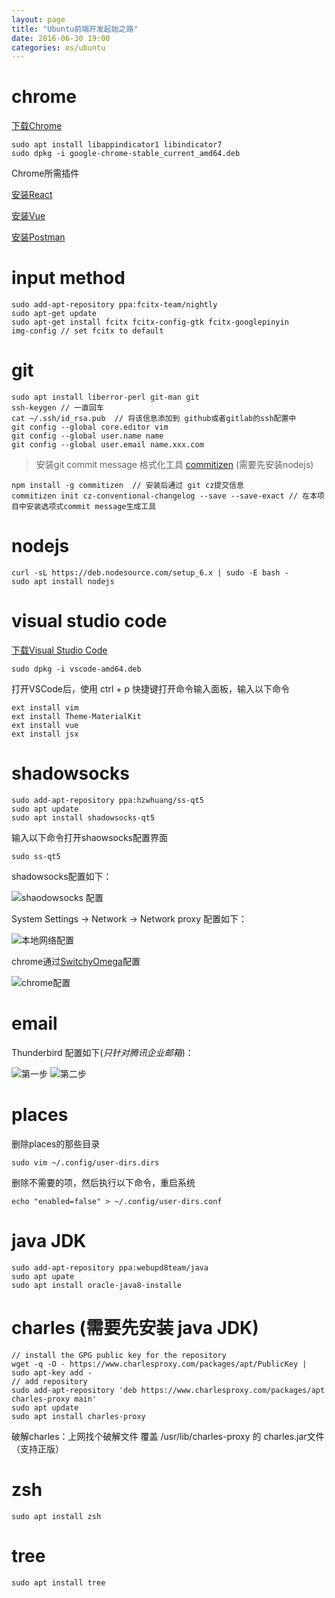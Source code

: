```yaml
---
layout: page
title: "Ubuntu前端开发起始之路"
date: 2016-06-30 19:00
categories: os/ubuntu
---
```


# chrome

  [下载Chrome](https://dl.google.com/linux/direct/google-chrome-stable_current_amd64.deb)

    sudo apt install libappindicator1 libindicator7
    sudo dpkg -i google-chrome-stable_current_amd64.deb

  Chrome所需插件

  [安装React](https://github.com/facebook/react-devtools/releases)

  [安装Vue](https://github.com/vuejs/vue-devtools)

  [安装Postman](http://www.getpostman.com/)

# input method

    sudo add-apt-repository ppa:fcitx-team/nightly
    sudo apt-get update
    sudo apt-get install fcitx fcitx-config-gtk fcitx-googlepinyin
    img-config // set fcitx to default

# git

    sudo apt install liberror-perl git-man git
    ssh-keygen // 一直回车
    cat ~/.ssh/id_rsa.pub  // 将该信息添加到 github或者gitlab的ssh配置中
    git config --global core.editor vim
    git config --global user.name name
    git config --global user.email name.xxx.com

>安装git commit message 格式化工具 [commitizen](https://github.com/commitizen/cz-cli) (需要先安装nodejs)

    npm install -g commitizen  // 安装后通过 git cz提交信息
    commitizen init cz-conventional-changelog --save --save-exact // 在本项目中安装选项式commit message生成工具

# nodejs

    curl -sL https://deb.nodesource.com/setup_6.x | sudo -E bash -
    sudo apt install nodejs

# visual studio code

  [下载Visual Studio Code](https://code.visualstudio.com/download)

    sudo dpkg -i vscode-amd64.deb

  打开VSCode后，使用 ctrl + p 快捷键打开命令输入面板，输入以下命令

    ext install vim
    ext install Theme-MaterialKit
    ext install vue
    ext install jsx

# shadowsocks

    sudo add-apt-repository ppa:hzwhuang/ss-qt5
    sudo apt update
    sudo apt install shadowsocks-qt5

  输入以下命令打开shaowsocks配置界面

    sudo ss-qt5

  shadowsocks配置如下：

  ![shaodowsocks 配置](/img/switchyomega.png)
  
  System Settings  ->  Network  ->  Network proxy 配置如下：

  ![本地网络配置](/img/localnetworkconfig.png)

  chrome通过[SwitchyOmega](https://github.com/FelisCatus/SwitchyOmega/releases)配置

  ![chrome配置](/img/switchyomega.png)

# email

  Thunderbird 配置如下(*只针对腾讯企业邮箱*)：

  ![第一步](/img/email1.png)
  ![第二步](/img/email2.png)

# places

  删除places的那些目录

    sudo vim ~/.config/user-dirs.dirs
    
  删除不需要的项，然后执行以下命令，重启系统

    echo "enabled=false" > ~/.config/user-dirs.conf

# java JDK

    sudo add-apt-repository ppa:webupd8team/java
    sudo apt upate
    sudo apt install oracle-java8-installe

# charles (需要先安装 java JDK)

    // install the GPG public key for the repository 
    wget -q -O - https://www.charlesproxy.com/packages/apt/PublicKey | sudo apt-key add -
    // add repository
    sudo add-apt-repository 'deb https://www.charlesproxy.com/packages/apt charles-proxy main'
    sudo apt update
    sudo apt install charles-proxy

  破解charles：上网找个破解文件 覆盖 /usr/lib/charles-proxy 的 charles.jar文件 （支持正版）

# zsh

    sudo apt install zsh

# tree

    sudo apt install tree